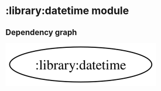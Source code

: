 # :library:datetime module
## Dependency graph
![Dependency graph](../../docs/images/graphs/dep_graph_library_datetime.svg)
